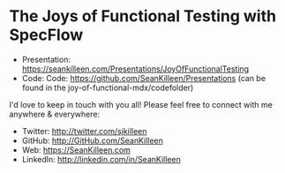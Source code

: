 # The Joys of Functional Testing with SpecFlow

* Presentation: https://seankilleen.com/Presentations/JoyOfFunctionalTesting
* Code: Code: https://github.com/SeanKilleen/Presentations (can be found in the joy-of-functional-mdx/codefolder) 

I'd love to keep in touch with you all! Please feel free to connect with me anywhere & everywhere:

* Twitter: http://twitter.com/sjkilleen
* GitHub: http://GitHub.com/SeanKilleen
* Web: https://SeanKilleen.com
* LinkedIn: http://linkedin.com/in/SeanKilleen
